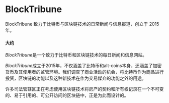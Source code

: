 # 

# BlockTribune

BlockTribune 致力于比特币与区块链技术的日常新闻与信息报道，创立于 2015 年。

#### 大约

*BlockTribune*是一个致力于比特币和区块链技术的每日新闻和信息网站。

*BlockTribune*成立于2015年，不仅涵盖了比特币和alt-coins本身，还涵盖了加密货币及其使用者的监管环境。我们调查了商业活动的机会，将比特币作为商品进行投资，区块链的功能以及这种新技术在作为交易媒介的功能之外的用途。

许多司法管辖区正在考虑使用区块链技术将房产的契约和所有权记录在一个不可变的、易于引用的、可公开访问的区块链中，正是为此而设计的。

